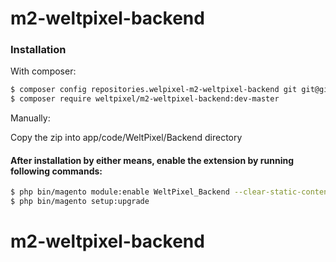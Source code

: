 # m2-weltpixel-backend

### Installation

With composer:

```sh
$ composer config repositories.welpixel-m2-weltpixel-backend git git@github.com:rusdragos/m2-weltpixel-backend.git
$ composer require weltpixel/m2-weltpixel-backend:dev-master
```

Manually:

Copy the zip into app/code/WeltPixel/Backend directory


#### After installation by either means, enable the extension by running following commands:

```sh
$ php bin/magento module:enable WeltPixel_Backend --clear-static-content
$ php bin/magento setup:upgrade
```
# m2-weltpixel-backend
